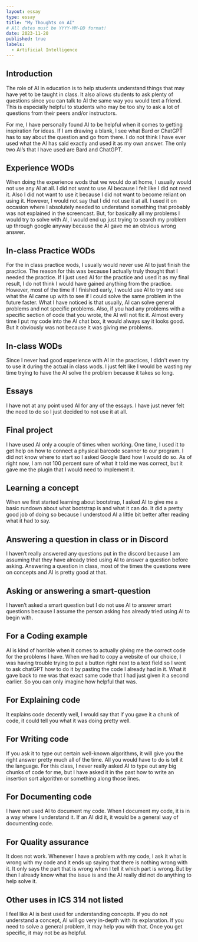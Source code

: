 ```yaml
---
layout: essay
type: essay
title: "My Thoughts on AI"
# All dates must be YYYY-MM-DD format!
date: 2023-11-20
published: true
labels:
  - Artificial Intelligence
---
```


## Introduction

The role of AI in education is to help students understand things that may have yet to be taught in class. It also allows students to ask plenty of questions since you can talk to AI the same way you would text a friend. This is especially helpful to students who may be too shy to ask a lot of questions from their peers and/or instructors.

For me, I have personally found AI to be helpful when it comes to getting inspiration for ideas. If I am drawing a blank, I see what Bard or ChatGPT has to say about the question and go from there. I do not think I have ever used what the AI has said exactly and used it as my own answer. The only two AI’s that I have used are Bard and ChatGPT. 

## Experience WODs

When doing the experience wods that we would do at home, I usually would not use any AI at all. I did not want to use AI because I felt like I did not need it. Also I did not want to use it because I did not want to become reliant on using it. However, I would not say that I did not use it at all. I used it on occasion where I absolutely needed to understand something that probably was not explained in the screencast. But, for basically all my problems I would try to solve with AI, I would end up just trying to search my problem up through google anyway because the AI gave me an obvious wrong answer.

## In-class Practice WODs

For the in class practice wods, I usually would never use AI to just finish the practice. The reason for this was because I actually truly thought that I needed the practice. If I just used AI for the practice and used it as my final result, I do not think I would have gained anything from the practice. However, most of the time if I finished early, I would use AI to try and see what the AI came up with to see if I could solve the same problem in the future faster. What I have noticed is that usually, AI can solve general problems and not specific problems. Also, if you had any problems with a specific section of code that you wrote, the AI will not fix it. Almost every time I put my code into the AI chat box, it would always say it looks good. But it obviously was not because it was giving me problems.

## In-class WODs

Since I never had good experience with AI in the practices, I didn't even try to use it during the actual in class wods. I just felt like I would be wasting my time trying to have the AI solve the problem because it takes so long.

## Essays

I have not at any point used AI for any of the essays. I have just never felt the need to do so I just decided to not use it at all.

## Final project

I have used AI only a  couple of times when working. One time, I used it to get help on how to connect a physical barcode scanner to our program. I did not know where to start so I asked Google Bard how I would do so. As of right now, I am not 100 percent sure of what it told me was correct, but it gave me the plugin that I would need to implement it.

## Learning a concept

When we first started learning about bootstrap, I asked AI to give me a basic rundown about what bootstrap is and what it can do. It did a pretty good job of doing so because I understood AI a little bit better after reading what it had to say.

## Answering a question in class or in Discord

I haven’t really answered any questions put in the discord because I am assuming that they have already tried using AI to answer a question before asking. Answering a question in class, most of the times the questions were on concepts and AI is pretty good at that.

## Asking or answering a smart-question

I haven’t asked a smart question but I do not use AI to answer smart questions because I assume the person asking has already tried using AI to begin with.

## For a Coding example

AI is kind of horrible when it comes to actually giving me the correct code for the problems I have. When we had to copy a website of our choice, I was having trouble trying to put a button right next to a text field so I went to ask chatGPT how to do it by pasting the code I already had in it. What it gave back to me was that exact same code that I had just given it a second earlier. So you can only imagine how helpful that was.

## For Explaining code

It explains code decently well, I would say that if you gave it a chunk of code, it could tell you what it was doing pretty well.

## For Writing code

If you ask it to type out certain well-known algorithms, it will give you the right answer pretty much all of the time. All you would have to do is tell it the language. For this class, I never really asked AI to type out any big chunks of code for me, but I have asked it in the past how to write an insertion sort algorithm or something along those lines.

## For Documenting code

I have not used AI to document my code. When I document my code, it is in a way where I understand it. If an AI did it, it would be a general way of documenting code.

## For Quality assurance

It does not work. Whenever I have a problem with my code, I ask it what is wrong with my code and it ends up saying that there is nothing wrong with it. It only says the part that is wrong when I tell it which part is wrong. But by then I already know what the issue is and the AI really did not do anything to help solve it.

## Other uses in ICS 314 not listed

I feel like AI is best used for understanding concepts. If you do not understand a concept, AI will go very in-depth with its explanation. If you need to solve a general problem, it may help you with that. Once you get specific, it may not be as helpful.
